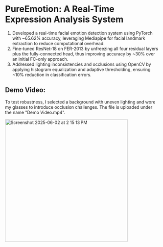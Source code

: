 # PureEmotion: A Real-Time Expression Analysis System

1. Developed a real-time facial emotion detection system using PyTorch with ~65.62% accuracy, leveraging Mediapipe for facial landmark extraction to reduce computational overhead.
2. Fine-tuned ResNet-18 on FER-2013 by unfreezing all four residual layers plus the fully-connected head, thus improving accuracy by ~30% over an initial FC-only approach.
3. Addressed lighting inconsistencies and occlusions using OpenCV by applying histogram equalization and adaptive thresholding, ensuring ~10% reduction in classification errors.

## Demo Video:
To test robustness, I selected a background with uneven lighting and wore my glasses to introduce occlusion challenges. The file is uploaded under the name "Demo Video.mp4".



<img width="400" alt="Screenshot 2025-06-02 at 2 15 13 PM" src="https://github.com/user-attachments/assets/539afdc0-d00e-42e2-bacb-a0f67dbd4c9e" />
